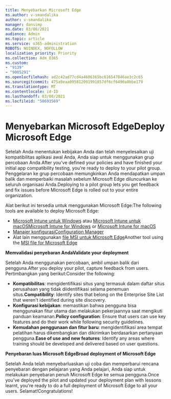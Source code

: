 ```yaml
---
title: Menyebarkan Microsoft Edge
ms.author: v-smandalika
author: v-smandalika
manager: dansimp
ms.date: 03/08/2021
audience: Admin
ms.topic: article
ms.service: o365-administration
ROBOTS: NOINDEX, NOFOLLOW
localization_priority: Priority
ms.collection: Adm_O365
ms.custom:
- "9139"
- "9005291"
ms.openlocfilehash: ad2c42ad77cd4a4606365bc616547846ae3c2c65
ms.sourcegitcommit: 475a9eaa095812091991857df6cf6490a8bbe179
ms.translationtype: MT
ms.contentlocale: id-ID
ms.lasthandoff: 03/08/2021
ms.locfileid: "50693569"
---
```

# <a name="deploy-microsoft-edge"></a><span data-ttu-id="aa145-102">Menyebarkan Microsoft Edge</span><span class="sxs-lookup"><span data-stu-id="aa145-102">Deploy Microsoft Edge</span></span>

<span data-ttu-id="aa145-103">Setelah Anda menentukan kebijakan Anda dan telah menyelesaikan uji kompatibilitas aplikasi awal Anda, Anda siap untuk menggunakan grup percobaan Anda.</span><span class="sxs-lookup"><span data-stu-id="aa145-103">After you've defined your policies and have finished your initial app compatibility testing, you're ready to deploy to your pilot group.</span></span> <span data-ttu-id="aa145-104">Penggelaran ke grup percobaan memungkinkan Anda mendapatkan umpan balik dan memperbaiki masalah sebelum Microsoft Edge diluncurkan ke seluruh organisasi Anda.</span><span class="sxs-lookup"><span data-stu-id="aa145-104">Deploying to a pilot group lets you get feedback and fix issues before Microsoft Edge is rolled out to your entire organization.</span></span>

<span data-ttu-id="aa145-105">Alat berikut ini tersedia untuk menggunakan Microsoft Edge:</span><span class="sxs-lookup"><span data-stu-id="aa145-105">The following tools are available to deploy Microsoft Edge:</span></span>

- <span data-ttu-id="aa145-106">[Microsoft Intune untuk Windows](https://docs.microsoft.com/mem/intune/apps/apps-windows-edge) atau [Microsoft Intune untuk macOS](https://docs.microsoft.com/mem/intune/apps/apps-edge-macos)</span><span class="sxs-lookup"><span data-stu-id="aa145-106">[Microsoft Intune for Windows](https://docs.microsoft.com/mem/intune/apps/apps-windows-edge) or [Microsoft Intune for macOS](https://docs.microsoft.com/mem/intune/apps/apps-edge-macos)</span></span>
- [<span data-ttu-id="aa145-107">Manajer konfigurasi</span><span class="sxs-lookup"><span data-stu-id="aa145-107">Configuration Manager</span></span>](https://docs.microsoft.com/DeployEdge/deploy-edge-with-configuration-manager)
- <span data-ttu-id="aa145-108">Alat lain menggunakan [file MSI untuk Microsoft Edge](https://www.microsoft.com/edge/business/download)</span><span class="sxs-lookup"><span data-stu-id="aa145-108">Another tool using the [MSI file for Microsoft Edge](https://www.microsoft.com/edge/business/download)</span></span>

<span data-ttu-id="aa145-109">**Memvalidasi penyebaran Anda**</span><span class="sxs-lookup"><span data-stu-id="aa145-109">**Validate your deployment**</span></span>

<span data-ttu-id="aa145-110">Setelah Anda menggunakan percobaan, ambil umpan balik dari pengguna.</span><span class="sxs-lookup"><span data-stu-id="aa145-110">After you deploy your pilot, capture feedback from users.</span></span> <span data-ttu-id="aa145-111">Pertimbangkan yang berikut:</span><span class="sxs-lookup"><span data-stu-id="aa145-111">Consider the following:</span></span>
- <span data-ttu-id="aa145-112">**Kompatibilitas**: mengidentifikasi situs yang termasuk dalam daftar situs perusahaan yang tidak diidentifikasi selama penemuan situs.</span><span class="sxs-lookup"><span data-stu-id="aa145-112">**Compatibility**: Identify sites that belong on the Enterprise Site List that weren't identified during site discovery.</span></span>
- <span data-ttu-id="aa145-113">**Konfigurasi kebijakan**: memastikan bahwa pengguna bisa menggunakan fitur utama dan melakukan pekerjaannya saat mengikuti panduan keamanan.</span><span class="sxs-lookup"><span data-stu-id="aa145-113">**Policy configuration**: Ensure that users can use key features and do their work while following security guidelines.</span></span>
- <span data-ttu-id="aa145-114">**Kemudahan penggunaan dan fitur baru**: mengidentifikasi area tempat pelatihan harus dikembangkan dan dikirimkan berdasarkan pertanyaan pengguna.</span><span class="sxs-lookup"><span data-stu-id="aa145-114">**Ease of use and new features**: Identify any areas where training should be developed and delivered based on user questions.</span></span>

<span data-ttu-id="aa145-115">**Penyebaran luas Microsoft Edge**</span><span class="sxs-lookup"><span data-stu-id="aa145-115">**Broad deployment of Microsoft Edge**</span></span>

<span data-ttu-id="aa145-116">Setelah Anda telah menyebarluaskan uji coba dan memperbarui rencana penyebaran dengan pelajaran yang Anda pelajari, Anda siap untuk melakukan penyebaran penuh Microsoft Edge ke semua pengguna.</span><span class="sxs-lookup"><span data-stu-id="aa145-116">Once you've deployed the pilot and updated your deployment plan with lessons learnt, you're ready to do a full deployment of Microsoft Edge to all your users.</span></span> <span data-ttu-id="aa145-117">Selamat!</span><span class="sxs-lookup"><span data-stu-id="aa145-117">Congratulations!</span></span>

